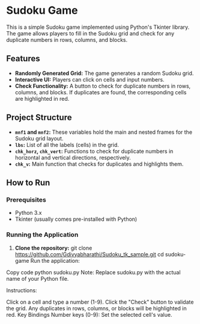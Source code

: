 # Sudoku Game

This is a simple Sudoku game implemented using Python's Tkinter library. The game allows players to fill in the Sudoku grid and check for any duplicate numbers in rows, columns, and blocks.

## Features

- **Randomly Generated Grid:** The game generates a random Sudoku grid.
- **Interactive UI:** Players can click on cells and input numbers.
- **Check Functionality:** A button to check for duplicate numbers in rows, columns, and blocks. If duplicates are found, the corresponding cells are highlighted in red.

## Project Structure

- **`mnf1` and `mnf2`:** These variables hold the main and nested frames for the Sudoku grid layout.
- **`lbs`:** List of all the labels (cells) in the grid.
- **`chk_horz`, `chk_vert`:** Functions to check for duplicate numbers in horizontal and vertical directions, respectively.
- **`chk_v`:** Main function that checks for duplicates and highlights them.

## How to Run

### Prerequisites

- Python 3.x
- Tkinter (usually comes pre-installed with Python)

### Running the Application

1. **Clone the repository:**
   git clone https://github.com/Gdivyabharathi/Sudoku_tk_sample.git
   cd sudoku-game
Run the application:

Copy code
python sudoku.py
Note: Replace sudoku.py with the actual name of your Python file.

Instructions:

Click on a cell and type a number (1-9).
Click the "Check" button to validate the grid. Any duplicates in rows, columns, or blocks will be highlighted in red.
Key Bindings
Number keys (0-9): Set the selected cell's value.
